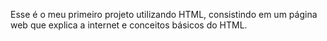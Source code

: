 Esse é o meu primeiro projeto utilizando HTML, consistindo em um página web que explica a internet e conceitos básicos do HTML.
